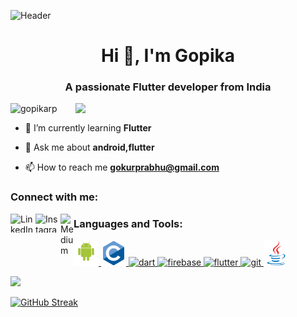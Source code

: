 ![Header](https://github.com/gopikarp/gopikarp/assets/100861026/d306b4f3-6312-449b-8179-fc5af1556163)


<h1 align="center">Hi 👋, I'm Gopika</h1>
<h3 align="center">A passionate Flutter developer from India</h3>

<img align="right" width="400"  src="https://64.media.tumblr.com/54805606e41234da265775f4ee8631ef/41d4a35f37c5abf1-f6/s1280x1920/c86995ddee2840dabfff99995367a58ed1382687.gif">

<p align="left"> <img src="https://komarev.com/ghpvc/?username=gopikarp&label=Profile%20views&color=0e75b6&style=flat" alt="gopikarp" /> </p>

- 🌱 I’m currently learning **Flutter**

- 💬 Ask me about **android,flutter**

- 📫 How to reach me **gokurprabhu@gmail.com**

<h3 align="left">Connect with me:</h3>

  
<div class="social-icons">
  <a href="https://www.linkedin.com/in/gopika-r-46041324a" target="blank"><img align="left" src="https://raw.githubusercontent.com/rahuldkjain/github-profile-readme-generator/master/src/images/icons/Social/linked-in-alt.svg" alt="LinkedIn" height="30" width="40" /></a>
  <a href="https://www.instagram.com/invites/contact/?i=1p4b6hevs44de&utm_content=39a85rj" target="blank"><img align="left" src="https://raw.githubusercontent.com/rahuldkjain/github-profile-readme-generator/master/src/images/icons/Social/instagram.svg" alt="Instagram" height="30" width="40" /></a><a href="https://medium.com/@gopikaprabhu020"><img align="left" src="https://raw.githubusercontent.com/yushi1007/yushi1007/main/images/medium.svg" alt="Medium" width="21px"/></a>
</div>

<!-- <p align="left">
<a href="https://www.linkedin.com/in/gopika-r-46041324a" target="blank"><img align="center" src="https://raw.githubusercontent.com/rahuldkjain/github-profile-readme-generator/master/src/images/icons/Social/linked-in-alt.svg" alt="https://www.linkedin.com/in/gopika-r-46041324a" height="30" width="40" /></a>
  <a href="https://medium.com/@gopikaprabhu020"><img align="left" src="https://raw.githubusercontent.com/yushi1007/yushi1007/main/images/medium.svg" alt="Yu Shi | Medium" width="21px"/></a>
<a href="https://www.instagram.com/invites/contact/?i=1p4b6hevs44de&utm_content=39a85rj" target="blank"><img align="center" src="https://raw.githubusercontent.com/rahuldkjain/github-profile-readme-generator/master/src/images/icons/Social/instagram.svg" alt="https://www.instagram.com/invites/contact/?i=1p4b6hevs44de&utm_content=39a85rj" height="30" width="40" /></a>
</p> -->

<h3 align="left">Languages and Tools:</h3>
<p align="left"> <a href="https://developer.android.com" target="_blank" rel="noreferrer"> <img src="https://raw.githubusercontent.com/devicons/devicon/master/icons/android/android-original-wordmark.svg" alt="android" width="40" height="40"/> </a> <a href="https://www.cprogramming.com/" target="_blank" rel="noreferrer"> <img src="https://raw.githubusercontent.com/devicons/devicon/master/icons/c/c-original.svg" alt="c" width="40" height="40"/> </a> <a href="https://dart.dev" target="_blank" rel="noreferrer"> <img src="https://www.vectorlogo.zone/logos/dartlang/dartlang-icon.svg" alt="dart" width="40" height="40"/> </a> <a href="https://firebase.google.com/" target="_blank" rel="noreferrer"> <img src="https://www.vectorlogo.zone/logos/firebase/firebase-icon.svg" alt="firebase" width="40" height="40"/> </a> <a href="https://flutter.dev" target="_blank" rel="noreferrer"> <img src="https://www.vectorlogo.zone/logos/flutterio/flutterio-icon.svg" alt="flutter" width="40" height="40"/> </a> <a href="https://git-scm.com/" target="_blank" rel="noreferrer"> <img src="https://www.vectorlogo.zone/logos/git-scm/git-scm-icon.svg" alt="git" width="40" height="40"/> </a> <a href="https://www.java.com" target="_blank" rel="noreferrer"> <img src="https://raw.githubusercontent.com/devicons/devicon/master/icons/java/java-original.svg" alt="java" width="40" height="40"/> </a> </p>
<p>
 <img class="img" src="https://github-readme-stats.vercel.app/api/top-langs/?username=gopikarp&theme=radical&layout=compact" />
</p>

[![GitHub Streak](http://github-readme-streak-stats.herokuapp.com?user=gopikarp&theme=radical&mode=weekly)](https://git.io/streak-stats)



<!--
<img align="right" width="400" src="https://i.pinimg.com/originals/9c/fb/09/9cfb09f0c029e1f8c938208a7e278d76.gif">

<p><img align="center" src="https://github-readme-streak-stats.herokuapp.com/?user=gopikarp&" alt="gopikarp" /></p>

<p><img align="center" src="https://github-readme-stats.vercel.app/api/top-langs?username=gopikarp&show_icons=true&locale=en&layout=compact" alt="gopikarp" /></p>

**gopikarp/gopikarp** is a ✨ _special_ ✨ repository because its `README.md` (this file) appears on your GitHub profile.

Here are some ideas to get you started:

- 🔭 I’m currently working on ...
- 🌱 I’m currently learning ...
- 👯 I’m looking to collaborate on ...
- 🤔 I’m looking for help with ...
- 💬 Ask me about ...
- 📫 How to reach me: ...
- 😄 Pronouns: ...
- ⚡ Fun fact: ...
-->
